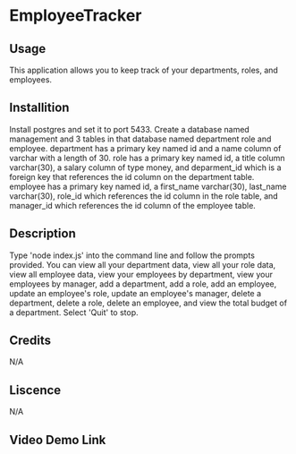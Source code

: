 # EmployeeTracker

## Usage
This application allows you to keep track of your departments, roles, and employees.

## Installition
Install postgres and set it to port 5433. Create a database named management and 3 tables in that database named department role and employee. department has a primary key named id and a name column of varchar with a length of 30. role has a primary key named id, a title column varchar(30), a salary column of type money, and deparment_id which is a foreign key that references the id column on the department table. employee has a primary key named id, a first_name varchar(30), last_name varchar(30), role_id which references the id column in the role table, and manager_id which references the id column of the employee table.

## Description
Type 'node index.js' into the command line and follow the prompts provided. You can view all your department data, view all your role data, view all employee data, view your employees by department, view your employees by manager, add a department, add a role, add an employee, update an employee's role, update an employee's manager, delete a department, delete a role, delete an employee, and view the total budget of a department. Select 'Quit' to stop.

## Credits
N/A

## Liscence
N/A

## Video Demo Link
